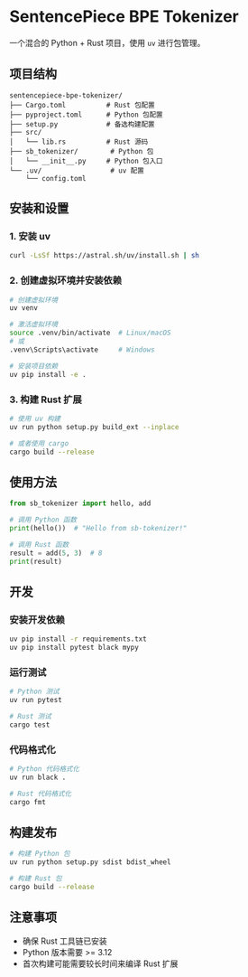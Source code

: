 # SentencePiece BPE Tokenizer

一个混合的 Python + Rust 项目，使用 `uv` 进行包管理。

## 项目结构

```
sentencepiece-bpe-tokenizer/
├── Cargo.toml          # Rust 包配置
├── pyproject.toml      # Python 包配置
├── setup.py            # 备选构建配置
├── src/
│   └── lib.rs          # Rust 源码
├── sb_tokenizer/        # Python 包
│   └── __init__.py     # Python 包入口
└── .uv/                 # uv 配置
    └── config.toml
```

## 安装和设置

### 1. 安装 uv

```bash
curl -LsSf https://astral.sh/uv/install.sh | sh
```

### 2. 创建虚拟环境并安装依赖

```bash
# 创建虚拟环境
uv venv

# 激活虚拟环境
source .venv/bin/activate  # Linux/macOS
# 或
.venv\Scripts\activate     # Windows

# 安装项目依赖
uv pip install -e .
```

### 3. 构建 Rust 扩展

```bash
# 使用 uv 构建
uv run python setup.py build_ext --inplace

# 或者使用 cargo
cargo build --release
```

## 使用方法

```python
from sb_tokenizer import hello, add

# 调用 Python 函数
print(hello())  # "Hello from sb-tokenizer!"

# 调用 Rust 函数
result = add(5, 3)  # 8
print(result)
```

## 开发

### 安装开发依赖

```bash
uv pip install -r requirements.txt
uv pip install pytest black mypy
```

### 运行测试

```bash
# Python 测试
uv run pytest

# Rust 测试
cargo test
```

### 代码格式化

```bash
# Python 代码格式化
uv run black .

# Rust 代码格式化
cargo fmt
```

## 构建发布

```bash
# 构建 Python 包
uv run python setup.py sdist bdist_wheel

# 构建 Rust 包
cargo build --release
```

## 注意事项

- 确保 Rust 工具链已安装
- Python 版本需要 >= 3.12
- 首次构建可能需要较长时间来编译 Rust 扩展 
